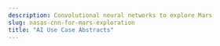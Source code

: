 ```yaml
---
description: Convolutional neural networks to explore Mars
slug: nasas-cnn-for-mars-exploration
title: "AI Use Case Abstracts"
---
```

